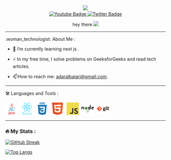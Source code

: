 <div id="header" align="center">
  <img src="https://media.giphy.com/media/M9gbBd9nbDrOTu1Mqx/giphy.gif" width="100"/>
</div>

<div id="badges" align="center">
  <a href="https://www.youtube.com/@doctor4rats">
    <img src="https://img.shields.io/badge/YouTube-red?style=for-the-badge" alt="Youtube Badge"/>
  </a>
  <a href="https://x.com/doctor4rat">
    <img src="https://img.shields.io/badge/Twitter-blue?style=for-the-badge" alt="Twitter Badge"/>
  </a>
</div>

<p id="hey" align="center">
  hey there
  <img src="https://media.giphy.com/media/hvRJCLFzcasrR4ia7z/giphy.gif" width="30px"/>
</p>

---

<div>
:woman_technologist: About Me :

- :telescope: I’m currently learning next js .

- :zap: In my free time, I solve problems on GeeksforGeeks and read tech articles.

- :mailbox:How to reach me: adaralbajari@gmail.com.
</div>

---

:hammer_and_wrench: Languages and Tools :
<div>
  <img src="https://github.com/devicons/devicon/blob/master/icons/java/java-original-wordmark.svg" title="Java" alt="Java" width="40" height="40"/>&nbsp;
  <img src="https://github.com/devicons/devicon/blob/master/icons/react/react-original-wordmark.svg" title="React" alt="React" width="40" height="40"/>&nbsp;
  <img src="https://github.com/devicons/devicon/blob/master/icons/css3/css3-plain-wordmark.svg"  title="CSS3" alt="CSS" width="40" height="40"/>&nbsp;
  <img src="https://github.com/devicons/devicon/blob/master/icons/html5/html5-original.svg" title="HTML5" alt="HTML" width="40" height="40"/>&nbsp;
  <img src="https://github.com/devicons/devicon/blob/master/icons/javascript/javascript-original.svg" title="JavaScript" alt="JavaScript" width="40" height="40"/>&nbsp;
  <img src="https://github.com/devicons/devicon/blob/master/icons/nodejs/nodejs-original-wordmark.svg" title="NodeJS" alt="NodeJS" width="40" height="40"/>&nbsp;
  <img src="https://github.com/devicons/devicon/blob/master/icons/git/git-original-wordmark.svg" title="Git" **alt="Git" width="40" height="40"/>
</div>

---

### :fire: My Stats :

[![GitHub Streak](http://github-readme-streak-stats.herokuapp.com?user=doctor4rat&theme=dark&background=000000)](https://git.io/streak-stats)

[![Top Langs](https://github-readme-stats.vercel.app/api/top-langs/?username=doctor4rat)](https://github.com/anuraghazra/github-readme-stats)
